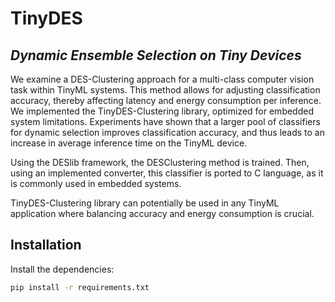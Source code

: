 # TinyDES
## _Dynamic Ensemble Selection on Tiny Devices_

We examine a DES-Clustering approach for a multi-class computer vision task within TinyML systems. This method allows for adjusting classification accuracy, thereby affecting latency and energy consumption per inference. We implemented the TinyDES-Clustering library, optimized for embedded system limitations. Experiments have shown that a larger pool of classifiers for dynamic selection improves classification accuracy, and thus leads to an increase in average inference time on the TinyML device.

Using the DESlib framework, the DESClustering method is trained. Then, using an implemented converter, this classifier is ported to C language, as it is commonly used in embedded systems. 

TinyDES-Clustering library can potentially be used in any TinyML application where balancing accuracy and energy consumption is crucial.

## Installation

Install the dependencies:

```sh
pip install -r requirements.txt
```
